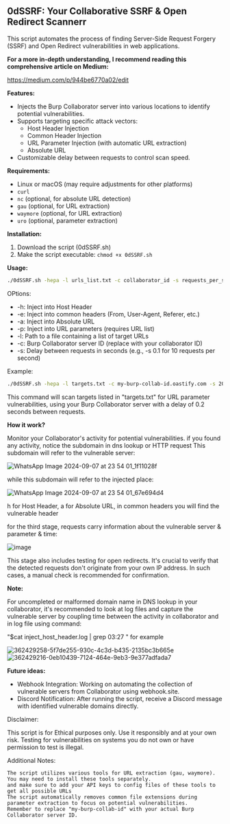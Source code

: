 ## 0dSSRF: Your Collaborative SSRF & Open Redirect Scannerr

This script automates the process of finding Server-Side Request Forgery (SSRF) and Open Redirect vulnerabilities in web applications.

**For a more in-depth understanding, I recommend reading this comprehensive article on Medium:**

https://medium.com/p/944be6770a02/edit

**Features:**

* Injects the Burp Collaborator server into various locations to identify potential vulnerabilities.
* Supports targeting specific attack vectors:
    * Host Header Injection
    * Common Header Injection
    * URL Parameter Injection (with automatic URL extraction)
    * Absolute URL
* Customizable delay between requests to control scan speed.

**Requirements:**

* Linux or macOS (may require adjustments for other platforms)
* `curl`
* `nc` (optional, for absolute URL detection)
* `gau` (optional, for URL extraction)
* `waymore` (optional, for URL extraction)
* `uro` (optional, parameter extraction)


**Installation:**

1. Download the script (0dSSRF.sh)
2. Make the script executable: `chmod +x 0dSSRF.sh`

**Usage:**

```bash
./0dSSRF.sh -hepa -l urls_list.txt -c collaborator_id -s requests_per_second
```
OPtions:

* -h: Inject into Host Header
* -e: Inject into common headers (From, User-Agent, Referer, etc.)
* -a: Inject into Absolute URL
* -p: Inject into URL parameters (requires URL list)
* -l: Path to a file containing a list of target URLs
* -c: Burp Collaborator server ID (replace with your collaborator ID)
* -s: Delay between requests in seconds (e.g., -s 0.1 for 10 requests per second)

Example:
```bash
./0dSSRF.sh -hepa -l targets.txt -c my-burp-collab-id.oastify.com -s 20
```
This command will scan targets listed in "targets.txt" for URL parameter vulnerabilities, using your Burp Collaborator server with a delay of 0.2 seconds between requests.

**How it work?**

Monitor your Collaborator's activity for potential vulnerabilities. if you found any activity, notice the subdomain in dns lookup or HTTP request 
This subdomain will refer to the vulnerable server:

![WhatsApp Image 2024-09-07 at 23 54 01_1f11028f](https://github.com/user-attachments/assets/5867d272-78d2-4426-aa7b-8ebbc558f2df)

while this subdomain will refer to the injected place: 

![WhatsApp Image 2024-09-07 at 23 54 01_67e694d4](https://github.com/user-attachments/assets/3199be7b-8b23-4af9-ae09-a7376d4655e9)

h for Host Header, a for Absolute URL, in common headers you will find the vulnerable header

for the third stage, requests carry information about the vulnerable server & parameter & time:

![image](https://github.com/user-attachments/assets/a753d93a-0194-4229-9a0d-0a3332eb8ae5)

This stage also includes testing for open redirects. It's crucial to verify that the detected requests don't originate from your own IP address. In such cases, a manual check is recommended for confirmation.

**Note:**

For uncompleted or malformed domain name in DNS lookup in your collaborator, it's recommended to look at log files and capture the vulnerable server by coupling time between the activity in collaborator and in log file using command:

"$cat  inject_host_header.log | grep 03:27 " for example

![362429258-5f7de255-930c-4c3d-b435-2135bc3b665e](https://github.com/user-attachments/assets/1a24cd18-ac57-44c6-99dd-f30d3de1294f)
![362429216-0eb10439-7124-464e-9eb3-9e377adfada7](https://github.com/user-attachments/assets/e3ce4230-924d-4dfb-9f34-f54da095ca01)


**Future ideas:**
- Webhook Integration: Working on automating the collection of vulnerable servers from Collaborator using webhook.site.
- Discord Notification: After running the script, receive a Discord message with identified vulnerable domains directly.


Disclaimer:

This script is for Ethical purposes only. Use it responsibly and at your own risk. Testing for vulnerabilities on systems you do not own or have permission to test is illegal.

Additional Notes:
   
    The script utilizes various tools for URL extraction (gau, waymore). You may need to install these tools separately.
    and make sure to add your API keys to config files of these tools to get all possible URLs
    The script automatically removes common file extensions during parameter extraction to focus on potential vulnerabilities.
    Remember to replace "my-burp-collab-id" with your actual Burp Collaborator server ID.
